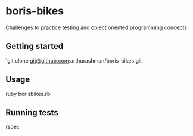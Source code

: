 # boris-bikes

Challenges to practice testing and object oriented programming concepts

## Getting started

`git clone git@github.com:arthurashman/boris-bikes.git

## Usage

ruby borisbikes.rb


## Running tests

rspec
